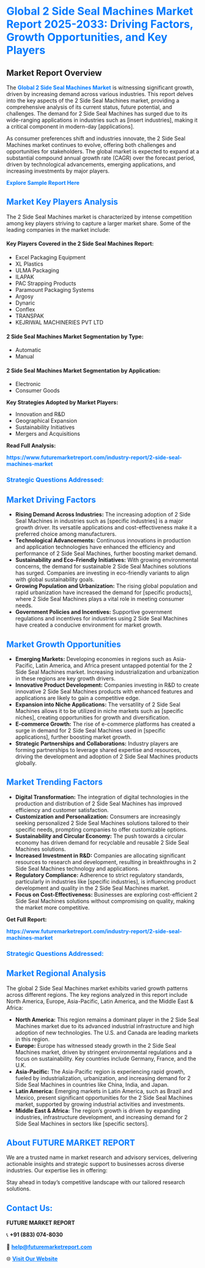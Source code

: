 <h1 style="color: #007BFF;">Global 2 Side Seal Machines Market Report 2025-2033: Driving Factors, Growth Opportunities, and Key Players</h1>

<section id="overview">
<h2>Market Report Overview</h2>
<p>The <a href="https://www.futuremarketreport.com/industry-report/2-side-seal-machines-market" style="color: #007BFF; text-decoration: none;"><strong>Global 2 Side Seal Machines Market</strong></a> is witnessing significant growth, driven by increasing demand across various industries. This report delves into the key aspects of the 2 Side Seal Machines market, providing a comprehensive analysis of its current status, future potential, and challenges. The demand for 2 Side Seal Machines has surged due to its wide-ranging applications in industries such as [insert industries], making it a critical component in modern-day [applications].</p>
<p>As consumer preferences shift and industries innovate, the 2 Side Seal Machines market continues to evolve, offering both challenges and opportunities for stakeholders. The global market is expected to expand at a substantial compound annual growth rate (CAGR) over the forecast period, driven by technological advancements, emerging applications, and increasing investments by major players.</p>
</section>

<section id="overview">
<p><a href="https://www.futuremarketreport.com/request-sample/reportId=42441" style="color: #007BFF; text-decoration: none;"><strong>Explore Sample Report Here</strong></a></p>
</section>

<section id="key-players">
<h2 style="color: #007BFF;">Market Key Players Analysis</h2>
<p>The 2 Side Seal Machines market is characterized by intense competition among key players striving to capture a larger market share. Some of the leading companies in the market include:</p>
<h4>Key Players Covered in the 2 Side Seal Machines Report:</h4>
<ul><li>Excel Packaging Equipment</li><li>XL Plastics</li><li>ULMA Packaging</li><li>ILAPAK</li><li>PAC Strapping Products</li><li>Paramount Packaging Systems</li><li>Argosy</li><li>Dynaric</li><li>Conflex</li><li>TRANSPAK</li><li>KEJRIWAL MACHINERIES PVT LTD</li></ul>
<h4>2 Side Seal Machines Market Segmentation by Type:</h4>
<ul><li>Automatic</li><li>Manual</li></ul>

<h4>2 Side Seal Machines Market Segmentation by Application:</h4>
<ul><li>Electronic</li><li>Consumer Goods</li></ul>
<p><strong>Key Strategies Adopted by Market Players:</strong></p>
<ul>
<li>Innovation and R&D</li>
<li>Geographical Expansion</li>
<li>Sustainability Initiatives</li>
<li>Mergers and Acquisitions</li>
</ul>
</section>

<section>
<p><strong>Read Full Analysis: </strong></p><a href="https://www.futuremarketreport.com/industry-report/2-side-seal-machines-market" style="color: #007BFF; text-decoration: none;"><strong>https://www.futuremarketreport.com/industry-report/2-side-seal-machines-market</strong></a>
<h3 style="color: #007BFF;">Strategic Questions Addressed:</h3>
</section>

<section id="driving-factors">
<h2 style="color: #007BFF;">Market Driving Factors</h2>
<ul>
<li><strong>Rising Demand Across Industries:</strong> The increasing adoption of 2 Side Seal Machines in industries such as [specific industries] is a major growth driver. Its versatile applications and cost-effectiveness make it a preferred choice among manufacturers.</li>
<li><strong>Technological Advancements:</strong> Continuous innovations in production and application technologies have enhanced the efficiency and performance of 2 Side Seal Machines, further boosting market demand.</li>
<li><strong>Sustainability and Eco-Friendly Initiatives:</strong> With growing environmental concerns, the demand for sustainable 2 Side Seal Machines solutions has surged. Companies are investing in eco-friendly variants to align with global sustainability goals.</li>
<li><strong>Growing Population and Urbanization:</strong> The rising global population and rapid urbanization have increased the demand for [specific products], where 2 Side Seal Machines plays a vital role in meeting consumer needs.</li>
<li><strong>Government Policies and Incentives:</strong> Supportive government regulations and incentives for industries using 2 Side Seal Machines have created a conducive environment for market growth.</li>
</ul>
</section>

<section id="growth-opportunities">
<h2 style="color: #007BFF;">Market Growth Opportunities</h2>
<ul>
<li><strong>Emerging Markets:</strong> Developing economies in regions such as Asia-Pacific, Latin America, and Africa present untapped potential for the 2 Side Seal Machines market. Increasing industrialization and urbanization in these regions are key growth drivers.</li>
<li><strong>Innovative Product Development:</strong> Companies investing in R&D to create innovative 2 Side Seal Machines products with enhanced features and applications are likely to gain a competitive edge.</li>
<li><strong>Expansion into Niche Applications:</strong> The versatility of 2 Side Seal Machines allows it to be utilized in niche markets such as [specific niches], creating opportunities for growth and diversification.</li>
<li><strong>E-commerce Growth:</strong> The rise of e-commerce platforms has created a surge in demand for 2 Side Seal Machines used in [specific applications], further boosting market growth.</li>
<li><strong>Strategic Partnerships and Collaborations:</strong> Industry players are forming partnerships to leverage shared expertise and resources, driving the development and adoption of 2 Side Seal Machines products globally.</li>
</ul>
</section>

<section id="trending-factors">
<h2 style="color: #007BFF;">Market Trending Factors</h2>
<ul>
<li><strong>Digital Transformation:</strong> The integration of digital technologies in the production and distribution of 2 Side Seal Machines has improved efficiency and customer satisfaction.</li>
<li><strong>Customization and Personalization:</strong> Consumers are increasingly seeking personalized 2 Side Seal Machines solutions tailored to their specific needs, prompting companies to offer customizable options.</li>
<li><strong>Sustainability and Circular Economy:</strong> The push towards a circular economy has driven demand for recyclable and reusable 2 Side Seal Machines solutions.</li>
<li><strong>Increased Investment in R&D:</strong> Companies are allocating significant resources to research and development, resulting in breakthroughs in 2 Side Seal Machines technology and applications.</li>
<li><strong>Regulatory Compliance:</strong> Adherence to strict regulatory standards, particularly in industries like [specific industries], is influencing product development and quality in the 2 Side Seal Machines market.</li>
<li><strong>Focus on Cost-Effectiveness:</strong> Businesses are exploring cost-efficient 2 Side Seal Machines solutions without compromising on quality, making the market more competitive.</li>
</ul>
</section>

<section>
<p><strong>Get Full Report: </strong></p><a href="https://www.futuremarketreport.com/industry-report/2-side-seal-machines-market" style="color: #007BFF; text-decoration: none;"><strong>https://www.futuremarketreport.com/industry-report/2-side-seal-machines-market</strong></a>
<h3 style="color: #007BFF;">Strategic Questions Addressed:</h3>
</section>


<section id="regional-analysis">
<h2 style="color: #007BFF;">Market Regional Analysis</h2>
<p>The global 2 Side Seal Machines market exhibits varied growth patterns across different regions. The key regions analyzed in this report include North America, Europe, Asia-Pacific, Latin America, and the Middle East & Africa:</p>
<ul>
<li><strong>North America:</strong> This region remains a dominant player in the 2 Side Seal Machines market due to its advanced industrial infrastructure and high adoption of new technologies. The U.S. and Canada are leading markets in this region.</li>
<li><strong>Europe:</strong> Europe has witnessed steady growth in the 2 Side Seal Machines market, driven by stringent environmental regulations and a focus on sustainability. Key countries include Germany, France, and the U.K.</li>
<li><strong>Asia-Pacific:</strong> The Asia-Pacific region is experiencing rapid growth, fueled by industrialization, urbanization, and increasing demand for 2 Side Seal Machines in countries like China, India, and Japan.</li>
<li><strong>Latin America:</strong> Emerging markets in Latin America, such as Brazil and Mexico, present significant opportunities for the 2 Side Seal Machines market, supported by growing industrial activities and investments.</li>
<li><strong>Middle East & Africa:</strong> The region’s growth is driven by expanding industries, infrastructure development, and increasing demand for 2 Side Seal Machines in sectors like [specific sectors].</li>
</ul>
</section>

<footer>
<h2 style="color: #007BFF;">About FUTURE MARKET REPORT</h2>
<p>We are a trusted name in market research and advisory services, delivering actionable insights and strategic support to businesses across diverse industries. Our expertise lies in offering:</p>

<p>Stay ahead in today’s competitive landscape with our tailored research solutions.</p>

<h2 style="color: #007BFF;">Contact Us:</h2>
<p><strong>FUTURE MARKET REPORT</strong></p>
<p>📞 <strong>+91 (883) 074-8030</strong></p>
<p>📧 <strong><a href="mailto:help@futuremarketreport.com" style="color: #007BFF;">help@futuremarketreport.com</a></strong></p>
<p>🌐 <strong><a href="https://www.futuremarketreport.com/" style="color: #007BFF;">Visit Our Website</a></strong></p>
</footer>